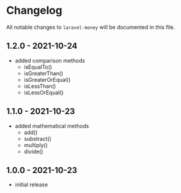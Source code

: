 # Changelog

All notable changes to `laravel-money` will be documented in this file.
## 1.2.0 - 2021-10-24
- added comparison methods
  - isEqualTo()
  - isGreaterThan()
  - isGreaterOrEqual()
  - isLessThan()
  - isLessOrEqual()
## 1.1.0 - 2021-10-23
- added mathematical methods
  - add()
  - substract()
  - multiply()
  - divide()

## 1.0.0 - 2021-10-23
- initial release
